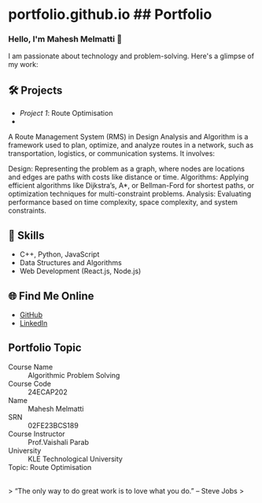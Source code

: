 # portfolio.github.io   ## Portfolio

### Hello, I'm Mahesh Melmatti 👋

I am passionate about technology and problem-solving. Here's a glimpse of my work:

## 🛠 Projects
- *Project 1*: Route Optimisation
- 
A Route Management System (RMS) in Design Analysis and Algorithm is a framework used to plan, optimize, and analyze routes in a network, such as transportation, logistics, or communication systems. It involves:

Design: Representing the problem as a graph, where nodes are locations and edges are paths with costs like distance or time.
Algorithms: Applying efficient algorithms like Dijkstra’s, A*, or Bellman-Ford for shortest paths, or optimization techniques for multi-constraint problems.
Analysis: Evaluating performance based on time complexity, space complexity, and system constraints.

## 🚀 Skills
- C++, Python, JavaScript
- Data Structures and Algorithms
- Web Development (React.js, Node.js)

## 🌐 Find Me Online
- [GitHub](https://maheshmelmatti.github.io/wastemanagement.github.io/)
- [LinkedIn](https://linkedin.com/in/your-linkedin-profile)

## Portfolio Topic

<dl>
<dt>Course Name</dt>
<dd>Algorithmic Problem Solving</dd>
<dt>Course Code</dt>
<dd>24ECAP202</dd>
<dt>Name</dt>
<dd>Mahesh Melmatti</dd>
<dt>SRN</dt>
<dd>02FE23BCS189</dd>
<dt>Course Instructor</dt>
<dd>Prof.Vaishali Parab</dd>
<dt>University</dt>
<dd>KLE Technological University</dd>
<dt>Topic: Route Optimisation</dt>
</dl>

<br> 
> “The only way to do great work is to love what you do.” – Steve Jobs
>
